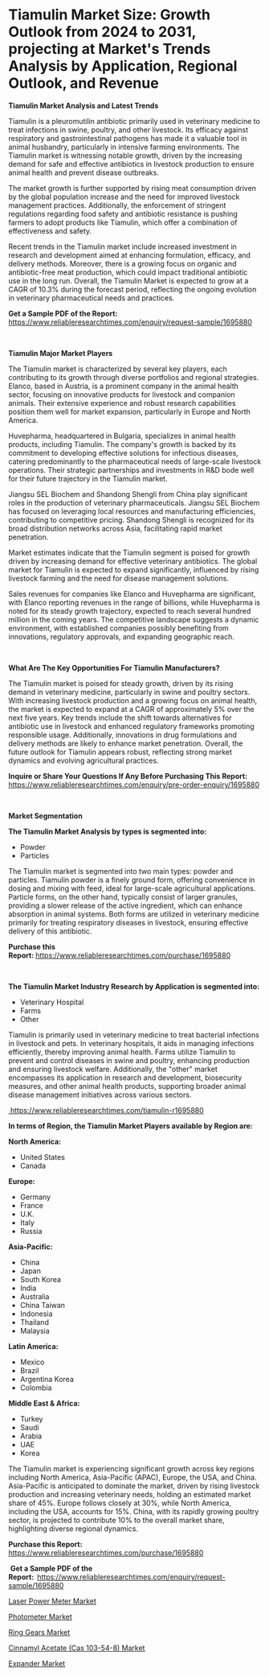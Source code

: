 <p><h1>Tiamulin Market Size: Growth Outlook from 2024 to 2031, projecting at Market's Trends Analysis by Application, Regional Outlook, and Revenue</h1></p><p><strong>Tiamulin Market Analysis and Latest Trends</strong></p>
<p><p>Tiamulin is a pleuromutilin antibiotic primarily used in veterinary medicine to treat infections in swine, poultry, and other livestock. Its efficacy against respiratory and gastrointestinal pathogens has made it a valuable tool in animal husbandry, particularly in intensive farming environments. The Tiamulin market is witnessing notable growth, driven by the increasing demand for safe and effective antibiotics in livestock production to ensure animal health and prevent disease outbreaks.</p><p>The market growth is further supported by rising meat consumption driven by the global population increase and the need for improved livestock management practices. Additionally, the enforcement of stringent regulations regarding food safety and antibiotic resistance is pushing farmers to adopt products like Tiamulin, which offer a combination of effectiveness and safety.</p><p>Recent trends in the Tiamulin market include increased investment in research and development aimed at enhancing formulation, efficacy, and delivery methods. Moreover, there is a growing focus on organic and antibiotic-free meat production, which could impact traditional antibiotic use in the long run. Overall, the Tiamulin Market is expected to grow at a CAGR of 10.3% during the forecast period, reflecting the ongoing evolution in veterinary pharmaceutical needs and practices.</p></p>
<p><strong>Get a Sample PDF of the Report:&nbsp;</strong> <a href="https://www.reliableresearchtimes.com/enquiry/request-sample/1695880?utm_campaign=1630&utm_medium=2&utm_source=Github&utm_content=ia&utm_term=19102024&utm_id=tiamulin">https://www.reliableresearchtimes.com/enquiry/request-sample/1695880</a></p>
<p>&nbsp;</p>
<p><strong>Tiamulin Major Market Players</strong></p>
<p><p>The Tiamulin market is characterized by several key players, each contributing to its growth through diverse portfolios and regional strategies. Elanco, based in Austria, is a prominent company in the animal health sector, focusing on innovative products for livestock and companion animals. Their extensive experience and robust research capabilities position them well for market expansion, particularly in Europe and North America.</p><p>Huvepharma, headquartered in Bulgaria, specializes in animal health products, including Tiamulin. The company's growth is backed by its commitment to developing effective solutions for infectious diseases, catering predominantly to the pharmaceutical needs of large-scale livestock operations. Their strategic partnerships and investments in R&D bode well for their future trajectory in the Tiamulin market.</p><p>Jiangsu SEL Biochem and Shandong Shengli from China play significant roles in the production of veterinary pharmaceuticals. Jiangsu SEL Biochem has focused on leveraging local resources and manufacturing efficiencies, contributing to competitive pricing. Shandong Shengli is recognized for its broad distribution networks across Asia, facilitating rapid market penetration.</p><p>Market estimates indicate that the Tiamulin segment is poised for growth driven by increasing demand for effective veterinary antibiotics. The global market for Tiamulin is expected to expand significantly, influenced by rising livestock farming and the need for disease management solutions.</p><p>Sales revenues for companies like Elanco and Huvepharma are significant, with Elanco reporting revenues in the range of billions, while Huvepharma is noted for its steady growth trajectory, expected to reach several hundred million in the coming years. The competitive landscape suggests a dynamic environment, with established companies possibly benefiting from innovations, regulatory approvals, and expanding geographic reach.</p></p>
<p>&nbsp;</p>
<p><strong>What Are The Key Opportunities For Tiamulin Manufacturers?</strong></p>
<p><p>The Tiamulin market is poised for steady growth, driven by its rising demand in veterinary medicine, particularly in swine and poultry sectors. With increasing livestock production and a growing focus on animal health, the market is expected to expand at a CAGR of approximately 5% over the next five years. Key trends include the shift towards alternatives for antibiotic use in livestock and enhanced regulatory frameworks promoting responsible usage. Additionally, innovations in drug formulations and delivery methods are likely to enhance market penetration. Overall, the future outlook for Tiamulin appears robust, reflecting strong market dynamics and evolving agricultural practices.</p></p>
<p><strong>Inquire or Share Your Questions If Any Before Purchasing This Report:</strong> <a href="https://www.reliableresearchtimes.com/enquiry/pre-order-enquiry/1695880?utm_campaign=1630&utm_medium=2&utm_source=Github&utm_content=ia&utm_term=19102024&utm_id=tiamulin">https://www.reliableresearchtimes.com/enquiry/pre-order-enquiry/1695880</a></p>
<p>&nbsp;</p>
<p><strong>Market Segmentation</strong></p>
<p><strong>The Tiamulin Market Analysis by types is segmented into:</strong></p>
<p><ul><li>Powder</li><li>Particles</li></ul></p>
<p><p>The Tiamulin market is segmented into two main types: powder and particles. Tiamulin powder is a finely ground form, offering convenience in dosing and mixing with feed, ideal for large-scale agricultural applications. Particle forms, on the other hand, typically consist of larger granules, providing a slower release of the active ingredient, which can enhance absorption in animal systems. Both forms are utilized in veterinary medicine primarily for treating respiratory diseases in livestock, ensuring effective delivery of this antibiotic.</p></p>
<p><strong>Purchase this Report:&nbsp;</strong><a href="https://www.reliableresearchtimes.com/purchase/1695880?utm_campaign=1630&utm_medium=2&utm_source=Github&utm_content=ia&utm_term=19102024&utm_id=tiamulin">https://www.reliableresearchtimes.com/purchase/1695880</a></p>
<p>&nbsp;</p>
<p><strong>The Tiamulin Market Industry Research by Application is segmented into:</strong></p>
<p><ul><li>Veterinary Hospital</li><li>Farms</li><li>Other</li></ul></p>
<p><p>Tiamulin is primarily used in veterinary medicine to treat bacterial infections in livestock and pets. In veterinary hospitals, it aids in managing infections efficiently, thereby improving animal health. Farms utilize Tiamulin to prevent and control diseases in swine and poultry, enhancing production and ensuring livestock welfare. Additionally, the "other" market encompasses its application in research and development, biosecurity measures, and other animal health products, supporting broader animal disease management initiatives across various sectors.</p></p>
<p><a href="https://www.reliableresearchtimes.com/tiamulin-r1695880?utm_campaign=1630&utm_medium=2&utm_source=Github&utm_content=ia&utm_term=19102024&utm_id=tiamulin">&nbsp;https://www.reliableresearchtimes.com/tiamulin-r1695880</a></p>
<p><strong>In terms of Region, the Tiamulin Market Players available by Region are:</strong></p>
<p>
    <p> <strong> North America: </strong>
        <ul>
            <li>United States</li>
            <li>Canada</li>
        </ul>
        </p> 
    <p> <strong> Europe: </strong>
        <ul>
            <li>Germany</li>
            <li>France</li>
            <li>U.K.</li>
            <li>Italy</li>
            <li>Russia</li>
        </ul>
        </p> 
    <p> <strong> Asia-Pacific: </strong>
        <ul>
            <li>China</li>
            <li>Japan</li>
            <li>South Korea</li>
            <li>India</li>
            <li>Australia</li>
            <li>China Taiwan</li>
            <li>Indonesia</li>
            <li>Thailand</li>
            <li>Malaysia</li>
        </ul>
        </p> 
    <p> <strong> Latin America: </strong>
        <ul>
            <li>Mexico</li>
            <li>Brazil</li>
            <li>Argentina Korea</li>
            <li>Colombia</li>
        </ul>
        </p> 
    <p> <strong> Middle East & Africa: </strong>
        <ul>
            <li>Turkey</li>
            <li>Saudi</li>
            <li>Arabia</li>
            <li>UAE</li>
            <li>Korea</li>
        </ul>
    </p>
    </p>
<p><p>The Tiamulin market is experiencing significant growth across key regions including North America, Asia-Pacific (APAC), Europe, the USA, and China. Asia-Pacific is anticipated to dominate the market, driven by rising livestock production and increasing veterinary needs, holding an estimated market share of 45%. Europe follows closely at 30%, while North America, including the USA, accounts for 15%. China, with its rapidly growing poultry sector, is projected to contribute 10% to the overall market share, highlighting diverse regional dynamics.</p></p>
<p><strong>Purchase this Report: </strong><a href="https://www.reliableresearchtimes.com/purchase/1695880?utm_campaign=1630&utm_medium=2&utm_source=Github&utm_content=ia&utm_term=19102024&utm_id=tiamulin">https://www.reliableresearchtimes.com/purchase/1695880</a></p>
<p>&nbsp;<strong>Get a Sample PDF of the Report:&nbsp;&nbsp;</strong><a href="https://www.reliableresearchtimes.com/enquiry/request-sample/1695880?utm_campaign=1630&utm_medium=2&utm_source=Github&utm_content=ia&utm_term=19102024&utm_id=tiamulin">https://www.reliableresearchtimes.com/enquiry/request-sample/1695880</a></p>
<p><strong></strong></p>
<p><p><a href="https://www.linkedin.com/pulse/laser-power-meter-market-share-analysis-growth-trends-forecasts-7uupc?utm_campaign=1630&utm_medium=2&utm_source=Github&utm_content=ia&utm_term=19102024&utm_id=tiamulin">Laser Power Meter Market</a></p><p><a href="https://www.linkedin.com/pulse/photometer-market-revolution-size-share-emerging-trends-2024-cq9dc?utm_campaign=1630&utm_medium=2&utm_source=Github&utm_content=ia&utm_term=19102024&utm_id=tiamulin">Photometer Market</a></p><p><a href="https://www.linkedin.com/pulse/ring-gears-market-global-regional-analysis-focus-region-country-level-rajmc?utm_campaign=1630&utm_medium=2&utm_source=Github&utm_content=ia&utm_term=19102024&utm_id=tiamulin">Ring Gears Market</a></p><p><a href="https://github.com/SanjidaKhan901/Market-Research-Report-List-1/blob/main/cinnamyl-acetate-cas-103-54-8-market.md?utm_campaign=1630&utm_medium=2&utm_source=Github&utm_content=ia&utm_term=19102024&utm_id=tiamulin">Cinnamyl Acetate (Cas 103-54-8) Market</a></p><p><a href="https://www.linkedin.com/pulse/expander-market-analysis-report-global-insights-region-type-cqujc?utm_campaign=1630&utm_medium=2&utm_source=Github&utm_content=ia&utm_term=19102024&utm_id=tiamulin">Expander Market</a></p></p>